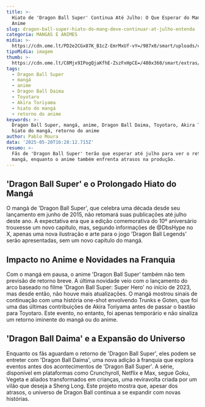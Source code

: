 ```yaml
---
title: >-
  Hiato de 'Dragon Ball Super' Continua Até Julho: O Que Esperar do Mangá e
  Anime
slug: dragon-ball-super-hiato-do-mang-deve-continuar-at-julho-entenda
categoria: MANGÁS E ANIMES
midia: >-
  https://cdn.ome.lt/PD2e2CGx87K_B1cZ-EmrMxUf-vY=/987x0/smart/uploads/conteudo/fotos/OMELETE_CAPA_-_2025-05-20T122118.009.png
tipoMidia: imagem
thumb: >-
  https://cdn.ome.lt/C8Mjx9IPogQjaKfhE-ZszFxHpCE=/480x360/smart/extras/conteudos/omelete_THUMB_-_2025-05-20T122059.495.png
tags:
  - Dragon Ball Super
  - mangá
  - anime
  - Dragon Ball Daima
  - Toyotaro
  - Akira Toriyama
  - hiato do mangá
  - retorno do anime
keywords: >-
  Dragon Ball Super, mangá, anime, Dragon Ball Daima, Toyotaro, Akira Toriyama,
  hiato do mangá, retorno do anime
author: Pablo Moura
data: '2025-05-20T16:28:12.715Z'
resumo: >-
  Fãs de 'Dragon Ball Super' terão que esperar até julho para ver o retorno do
  mangá, enquanto o anime também enfrenta atrasos na produção.
---
```


## 'Dragon Ball Super' e o Prolongado Hiato do Mangá

O mangá de 'Dragon Ball Super', que celebra uma década desde seu lançamento em junho de 2015, não retomará suas publicações até julho deste ano. A expectativa era que a edição comemorativa do 10º aniversário trouxesse um novo capítulo, mas, segundo informações de @DbsHype no X, apenas uma nova ilustração e arte para o jogo 'Dragon Ball Legends' serão apresentadas, sem um novo capítulo do mangá.

## Impacto no Anime e Novidades na Franquia

Com o mangá em pausa, o anime 'Dragon Ball Super' também não tem previsão de retorno breve. A última novidade veio com o lançamento do arco baseado no filme 'Dragon Ball Super: Super Hero' no início de 2023, mas desde então, não houve mais atualizações. O mangá mostrou sinais de continuação com uma história one-shot envolvendo Trunks e Goten, que foi uma das últimas contribuições de Akira Toriyama antes de passar o bastão para Toyotaro. Este evento, no entanto, foi apenas temporário e não sinaliza um retorno iminente do mangá ou do anime.

## 'Dragon Ball Daima' e a Expansão do Universo

Enquanto os fãs aguardam o retorno de 'Dragon Ball Super', eles podem se entreter com 'Dragon Ball Daima', uma nova adição à franquia que explora eventos antes dos acontecimentos de 'Dragon Ball Super'. A série, disponível em plataformas como Crunchyroll, Netflix e Max, segue Goku, Vegeta e aliados transformados em crianças, uma reviravolta criada por um vilão que deseja a Sheng Long. Este projeto mostra que, apesar dos atrasos, o universo de Dragon Ball continua a se expandir com novas histórias.
